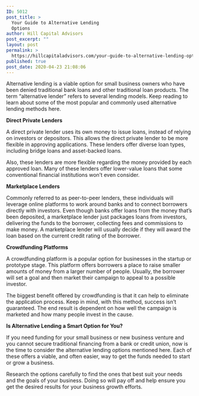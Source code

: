 ```yaml
---
ID: 5012
post_title: >
  Your Guide to Alternative Lending
  Options
author: Hill Capital Advisors
post_excerpt: ""
layout: post
permalink: >
  https://hillcapitaladvisors.com/your-guide-to-alternative-lending-options/
published: true
post_date: 2020-04-23 21:08:06
---
```

<!-- wp:paragraph -->
<p>Alternative lending is a viable option for small business
owners who have been denied traditional bank loans and other traditional loan
products. The term “alternative lender” refers to several lending models. Keep
reading to learn about some of the most popular and commonly used alternative
lending methods here.</p>
<!-- /wp:paragraph -->

<!-- wp:paragraph -->
<p><strong>Direct Private
Lenders</strong></p>
<!-- /wp:paragraph -->

<!-- wp:paragraph -->
<p>A direct private lender uses its own money to issue loans,
instead of relying on investors or depositors. This allows the direct private
lender to be more flexible in approving applications. These lenders offer
diverse loan types, including bridge loans and asset-backed loans.</p>
<!-- /wp:paragraph -->

<!-- wp:paragraph -->
<p>Also, these lenders are more flexible regarding the money
provided by each approved loan. Many of these lenders offer lower-value loans
that some conventional financial institutions won’t even consider.</p>
<!-- /wp:paragraph -->

<!-- wp:paragraph -->
<p><strong>Marketplace Lenders</strong></p>
<!-- /wp:paragraph -->

<!-- wp:paragraph -->
<p>Commonly referred to as peer-to-peer lenders, these
individuals will leverage online platforms to work around banks and to connect
borrowers directly with investors. Even though banks offer loans from the money
that’s been deposited, a marketplace lender just packages loans from investors,
delivering the funds to the borrower, collecting fees and commissions to make
money. A marketplace lender will usually decide if they will award the loan
based on the current credit rating of the borrower.</p>
<!-- /wp:paragraph -->

<!-- wp:paragraph -->
<p><strong>Crowdfunding
Platforms</strong></p>
<!-- /wp:paragraph -->

<!-- wp:paragraph -->
<p>A crowdfunding platform is a popular option for businesses
in the startup or prototype stage. This platform offers borrowers a place to
raise smaller amounts of money from a larger number of people. Usually, the
borrower will set a goal and then market their campaign to appeal to a possible
investor.</p>
<!-- /wp:paragraph -->

<!-- wp:paragraph -->
<p>The biggest benefit offered by crowdfunding is that it can
help to eliminate the application process. Keep in mind, with this method,
success isn’t guaranteed. The end result is dependent on how well the campaign
is marketed and how many people invest in the cause.</p>
<!-- /wp:paragraph -->

<!-- wp:paragraph -->
<p><strong>Is Alternative
Lending a Smart Option for You?</strong></p>
<!-- /wp:paragraph -->

<!-- wp:paragraph -->
<p>If you need funding for your small business or new business
venture and you cannot secure traditional financing from a bank or credit
union, now is the time to consider the alternative lending options mentioned
here. Each of these offers a viable, and often easier, way to get the funds
needed to start or grow a business.</p>
<!-- /wp:paragraph -->

<!-- wp:paragraph -->
<p>Research the options carefully to find the ones that best
suit your needs and the goals of your business. Doing so will pay off and help
ensure you get the desired results for your business growth efforts.</p>
<!-- /wp:paragraph -->